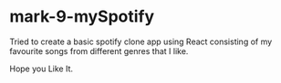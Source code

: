 # mark-9-mySpotify


Tried to create a basic spotify clone app using React consisting of my favourite songs from different genres that I like.

Hope you Like It.
